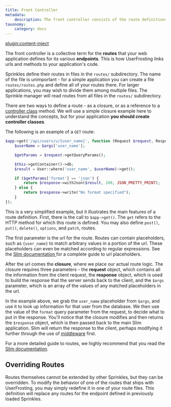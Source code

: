 ```yaml
---
title: Front Controller
metadata:
    description: The front controller consists of the route definitions that UserFrosting uses to process incoming requests from the client.
taxonomy:
    category: docs
---
```

[plugin:content-inject](/modular/_update5.0)

The front controller is a collective term for the **routes** that your web application defines for its various **endpoints**. This is how UserFrosting links urls and methods to your application's code.

Sprinkles define their routes in files in the `routes/` subdirectory. The name of the file is unimportant - for a simple application you can create a file `routes/routes.php` and define all of your routes there. For larger applications, you may wish to divide them among multiple files. The Sprinkle manager will read routes from all files in the `routes/` subdirectory.

There are two ways to define a route - as a closure, or as a reference to a [controller class](/routes-and-controllers/controller-classes) method. We will use a simple closure example here to understand the concepts, but for your application **you should create controller classes**.

The following is an example of a `GET` route:

```php
$app->get('/api/users/u/{user_name}', function (Request $request, Response $response, array $args) {
    $userName = $args['user_name'];

    $getParams = $request->getQueryParams();

    $this->getContainer()->db;
    $result = User::where('user_name', $userName)->get();

    if ($getParams['format'] == 'json') {
        return $response->withJson($result, 200, JSON_PRETTY_PRINT);
    } else {
        return $response->write("No format specified");
    }
});
```

This is a very simplified example, but it illustrates the main features of a route definition. First, there is the call to `$app->get()`. The `get` refers to the HTTP method for which this route is defined. You may also define `post()`, `put()`, `delete()`, `options`, and `patch`, routes.

The first parameter is the url for the route. Routes can contain placeholders, such as `{user_name}` to match arbitrary values in a portion of the url. These placeholders can even be matched according to regular expressions. See the [Slim documentation ](https://www.slimframework.com/docs/v3/objects/router.html#route-placeholders) for a complete guide to url placeholders.

After the url comes the **closure**, where we place our actual route logic. The closure requires three parameters - the **request** object, which contains all the information from the client request, the **response** object, which is used to build the response that the server sends back to the client, and the `$args` parameter, which is an array of the values of any matched placeholders in the url.

In the example above, we grab the `user_name` placeholder from `$args`, and use it to look up information for that user from the database. We then use the value of the `format` query parameter from the request, to decide what to put in the response. You'll notice that the closure modifies and then returns the `$response` object, which is then passed back to the main Slim application. Slim will return the response to the client, perhaps modifying it further through the use of [middleware](https://www.slimframework.com/docs/concepts/middleware.html) first.

For a more detailed guide to routes, we highly recommend that you read the [Slim documentation](https://www.slimframework.com/docs/v3/objects/router.html).

## Overriding Routes

Routes themselves cannot be extended by other Sprinkles, but they can be overridden. To modify the behavior of one of the routes that ships with UserFrosting, you may simply redefine it in one of your route files. This definition will replace any routes for the endpoint defined in previously loaded Sprinkles.
